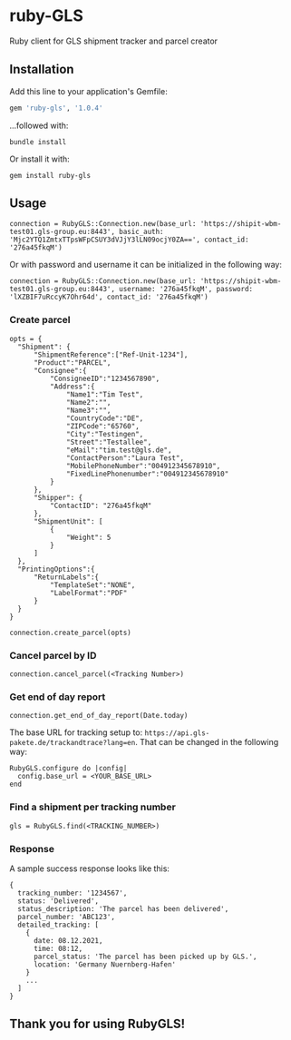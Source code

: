 # ruby-GLS
Ruby client for GLS shipment tracker and parcel creator

## Installation
Add this line to your application's Gemfile:

```ruby
gem 'ruby-gls', '1.0.4'
```

...followed with:
```
bundle install
```

Or install it with:
```
gem install ruby-gls
```

## Usage
```
connection = RubyGLS::Connection.new(base_url: 'https://shipit-wbm-test01.gls-group.eu:8443', basic_auth: 'Mjc2YTQ1ZmtxTTpsWFpCSUY3dVJjY3lLN09ocjY0ZA==', contact_id: '276a45fkqM')
```

Or with password and username it can be initialized in the following way:

```
connection = RubyGLS::Connection.new(base_url: 'https://shipit-wbm-test01.gls-group.eu:8443', username: '276a45fkqM', password: 'lXZBIF7uRccyK7Ohr64d', contact_id: '276a45fkqM')
```

### Create parcel

```
opts = {
  "Shipment": {
      "ShipmentReference":["Ref-Unit-1234"],
      "Product":"PARCEL",
      "Consignee":{
          "ConsigneeID":"1234567890",
          "Address":{
              "Name1":"Tim Test",
              "Name2":"",
              "Name3":"",
              "CountryCode":"DE",
              "ZIPCode":"65760",
              "City":"Testingen",
              "Street":"Testallee",
              "eMail":"tim.test@gls.de",
              "ContactPerson":"Laura Test",
              "MobilePhoneNumber":"004912345678910",
              "FixedLinePhonenumber":"004912345678910"
          }
      },
      "Shipper": {
          "ContactID": "276a45fkqM"
      },
      "ShipmentUnit": [
          {
              "Weight": 5
          }
      ]
  },
  "PrintingOptions":{
      "ReturnLabels":{
          "TemplateSet":"NONE",
          "LabelFormat":"PDF"
      }
  }
}

connection.create_parcel(opts)
```

### Cancel parcel by ID

```
connection.cancel_parcel(<Tracking Number>)
```

### Get end of day report

```
connection.get_end_of_day_report(Date.today)
```

The base URL for tracking setup to: `https://api.gls-pakete.de/trackandtrace?lang=en`. That can be changed in the following way:

```
RubyGLS.configure do |config|
  config.base_url = <YOUR_BASE_URL>
end
```


### Find a shipment per tracking number

```
gls = RubyGLS.find(<TRACKING_NUMBER>)

```

### Response
A sample success response looks like this:

```
{
  tracking_number: '1234567',
  status: 'Delivered',
  status_description: 'The parcel has been delivered',
  parcel_number: 'ABC123',
  detailed_tracking: [
    {
      date: 08.12.2021,
      time: 08:12,
      parcel_status: 'The parcel has been picked up by GLS.',
      location: 'Germany Nuernberg-Hafen'
    }
    ...
  ]
}
```

## Thank you for using RubyGLS!


